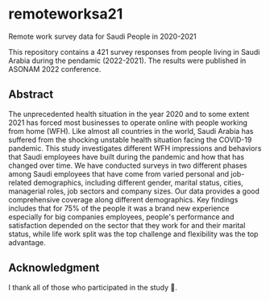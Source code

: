 # remoteworksa21
Remote work survey data for Saudi People in 2020-2021

This repository contains a 421 survey responses from people living in Saudi Arabia during the pendamic (2022-2021). The results were published in ASONAM 2022 conference.

## Abstract
The unprecedented health situation in the year 2020 and to some extent 2021 has forced most businesses to operate online with people working from home (WFH). Like almost all countries in the world, Saudi Arabia has suffered from the shocking unstable health situation facing the COVID-19 pandemic. This study investigates different WFH impressions and behaviors that Saudi employees have built during the pandemic and how that has changed over time. We have conducted surveys in two different phases among Saudi employees that have come from varied personal and job-related demographics, including different gender, marital status, cities, managerial roles, job sectors and company sizes. Our data provides a good comprehensive coverage along different demographics. Key findings includes that for 75% of the people it was a brand new experience especially for big companies employees, people's performance and satisfaction depended on the sector that they work for and their marital status, while life work split was the top challenge and flexibility was the top advantage.

## Acknowledgment 
I thank all of those who participated in the study 🤝.

